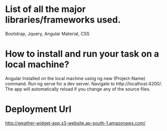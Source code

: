 # List of all the major libraries/frameworks used.
Bootstrap, Jquery, Angular Material, CSS

# How to install and run your task on a local machine?
Angular Installed on the local machine using ng new (Project-Name) command.
Run ng serve for a dev server. Navigate to http://localhost:4200/. The app will automatically reload if you change any of the source files.

# Deployment Url
http://weather-widget-app.s3-website.ap-south-1.amazonaws.com/
